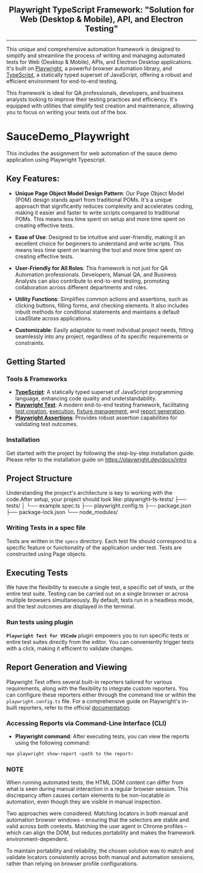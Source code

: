 <div align="center">

## Playwright TypeScript Framework: "Solution for Web (Desktop & Mobile), API, and Electron Testing"

</div>

---
This unique and comprehensive automation framework is designed to simplify and streamline the process of writing and managing automated tests for Web (Desktop & Mobile), APIs, and Electron Desktop applications. It's built on [Playwright](https://playwright.dev/), a powerful browser automation library, and [TypeScript](https://www.typescriptlang.org/), a statically typed superset of JavaScript, offering a robust and efficient environment for end-to-end testing.

This framework is ideal for QA professionals, developers, and business analysts looking to improve their testing practices and efficiency. It's equipped with utilities that simplify test creation and maintenance, allowing you to focus on writing your tests out of the box.

# SauceDemo_Playwright
This includes the assignment for web automation of the sauce demo application using Playwright Typescript.

## Key Features:

- **Unique Page Object Model Design Pattern**: Our Page Object Model (POM) design stands apart from traditional POMs. It's a unique approach that significantly reduces complexity and accelerates coding, making it easier and faster to write scripts compared to traditional POMs. This means less time spent on setup and more time spent on creating effective tests.

- **Ease of Use**: Designed to be intuitive and user-friendly, making it an excellent choice for beginners to understand and write scripts. This means less time spent on learning the tool and more time spent on creating effective tests.

- **User-Friendly for All Roles**: This framework is not just for QA Automation professionals. Developers, Manual QA, and Business Analysts can also contribute to end-to-end testing, promoting collaboration across different departments and roles.

- **Utility Functions**: Simplifies common actions and assertions, such as clicking buttons, filling forms, and checking elements. It also includes inbuilt methods for conditional statements and maintains a default LoadState across applications.

- **Customizable**: Easily adaptable to meet individual project needs, fitting seamlessly into any project, regardless of its specific requirements or constraints.

## Getting Started

### Tools & Frameworks

- **[TypeScript](https://www.typescriptlang.org/)**: A statically typed superset of JavaScript programming language, enhancing code quality and understandability.
- **[Playwright Test](https://playwright.dev/docs/test-configuration)**: A modern end-to-end testing framework, facilitating [test creation](https://playwright.dev/docs/api/class-test), [execution](https://playwright.dev/docs/running-tests), [fixture management](https://playwright.dev/docs/test-fixtures), and [report generation](https://playwright.dev/docs/test-reporters).
- **[Playwright Assertions](https://playwright.dev/docs/assertions)**: Provides robust assertion capabilities for validating test outcomes.

### Installation

Get started with the project by following the step-by-step installation guide. Please refer to the installation guide on https://playwright.dev/docs/intro 


## Project Structure

Understanding the project's architecture is key to working with the code.After setup, your project should look like:
playwright-ts-tests/
  ├── tests/
  │   └── example.spec.ts
  ├── playwright.config.ts
  ├── package.json
  ├── package-lock.json
  └── node_modules/


### Writing Tests in a spec file

Tests are written in the `specs` directory. Each test file should correspond to a specific feature or functionality of the application under test. Tests are constructed using Page objects.


## Executing Tests

We have the flexibility to execute a single test, a specific set of tests, or the entire test suite. Testing can be carried out on a single browser or across multiple browsers simultaneously. By default, tests run in a headless mode, and the test outcomes are displayed in the terminal.

### Run tests using plugin

**`Playwright Test for VSCode`** plugin empowers you to run specific tests or entire test suites directly from the editor. You can conveniently trigger tests with a click, making it efficient to validate changes.

## Report Generation and Viewing

Playwright Test offers several built-in reporters tailored for various requirements, along with the flexibility to integrate custom reporters. You can configure these reporters either through the command line or within the `playwright.config.ts` file. For a comprehensive guide on Playwright's in-built reporters, refer to the official [documentation](https://playwright.dev/docs/test-reporters).

### Accessing Reports via Command-Line Interface (CLI)

- **Playwright command**: After executing tests, you can view the reports using the following command:

```bash
npx playwright show-report <path to the report>
```

### NOTE

When running automated tests, the HTML DOM content can differ from what is seen during manual interaction in a regular browser session. This discrepancy often causes certain elements to be non-locatable in automation, even though they are visible in manual inspection.

Two approaches were considered:
Matching locators in both manual and automation browser windows – ensuring that the selectors are stable and valid across both contexts.
Matching the user agent in Chrome profiles – which can align the DOM, but reduces portability and makes the framework environment-dependent.

To maintain portability and reliability, the chosen solution was to match and validate locators consistently across both manual and automation sessions, rather than relying on browser profile configurations.